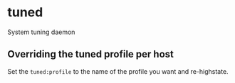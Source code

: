 tuned
=====

System tuning daemon

Overriding the tuned profile per host
-------------------------------------

Set the `tuned:profile` to the name of the profile you want and re-highstate.